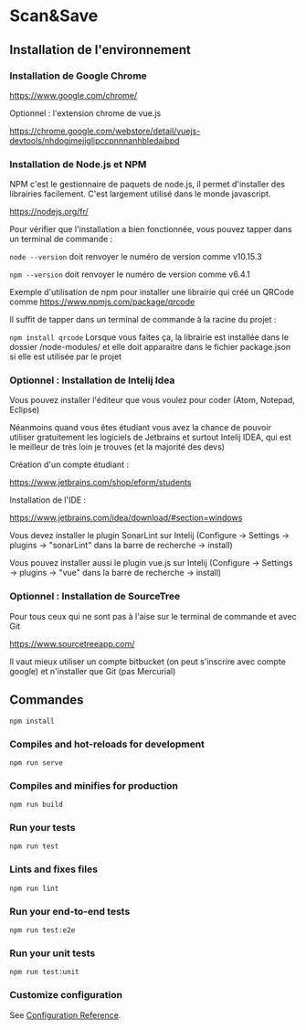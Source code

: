 # Scan&Save

## Installation de l'environnement

### Installation de Google Chrome
https://www.google.com/chrome/

Optionnel : l'extension chrome de vue.js

https://chrome.google.com/webstore/detail/vuejs-devtools/nhdogjmejiglipccpnnnanhbledajbpd

### Installation de Node.js et NPM
NPM c'est le gestionnaire de paquets de node.js, il permet d'installer des librairies facilement. C'est largement utilisé dans le monde javascript.

https://nodejs.org/fr/

Pour vérifier que l'installation a bien fonctionnée, vous pouvez tapper dans un terminal de commande :

`node --version` doit renvoyer le numéro de version comme v10.15.3

`npm --version` doit renvoyer le numéro de version comme v6.4.1

Exemple d'utilisation de npm pour installer une librairie qui créé un QRCode comme https://www.npmjs.com/package/qrcode

Il suffit de tapper dans un terminal de commande à la racine du projet :

`npm install qrcode` Lorsque vous faites ça, la librairie est installée dans le dossier /node-modules/ et elle doit apparaitre dans le fichier package.json si elle est utilisée par le projet

### Optionnel : Installation de Intelij Idea
Vous pouvez installer l'éditeur que vous voulez pour coder (Atom, Notepad, Eclipse)

Néanmoins quand vous êtes étudiant vous avez la chance de pouvoir utiliser gratuitement les logiciels de Jetbrains et surtout Intelij IDEA, qui est le meilleur de très loin je trouves (et la majorité des devs)

Création d'un compte étudiant : 

https://www.jetbrains.com/shop/eform/students

Installation de l'IDE :

https://www.jetbrains.com/idea/download/#section=windows

Vous devez installer le plugin SonarLint sur Intelij (Configure -> Settings -> plugins -> "sonarLint" dans la barre de recherche -> install)

Vous pouvez installer aussi le plugin vue.js sur Intelij (Configure -> Settings -> plugins -> "vue" dans la barre de recherche -> install)

### Optionnel : Installation de SourceTree
Pour tous ceux qui ne sont pas à l'aise sur le terminal de commande et avec Git

https://www.sourcetreeapp.com/

Il vaut mieux utiliser un compte bitbucket (on peut s'inscrire avec compte google) et n'installer que Git (pas Mercurial)

## Commandes
```
npm install
```

### Compiles and hot-reloads for development
```
npm run serve
```

### Compiles and minifies for production
```
npm run build
```

### Run your tests
```
npm run test
```

### Lints and fixes files
```
npm run lint
```

### Run your end-to-end tests
```
npm run test:e2e
```

### Run your unit tests
```
npm run test:unit
```

### Customize configuration
See [Configuration Reference](https://cli.vuejs.org/config/).
